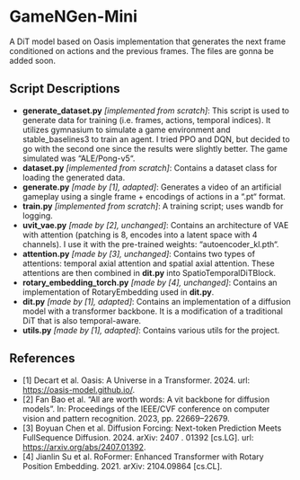 # GameNGen-Mini
A DiT model based on Oasis implementation that generates the next frame conditioned on actions and the previous frames. The files are gonna be added soon.

## Script Descriptions
- **generate_dataset.py** *[implemented from scratch]*: This script is used to generate data for training (i.e. frames, actions, temporal indices). It utilizes gymnasium to simulate a game environment and stable_baselines3 to train an agent. I tried PPO and DQN, but decided to go with the second one since the results were slightly better. The game simulated was “ALE/Pong-v5“.
- **dataset.py** *[implemented from scratch]*: Contains a dataset class for loading the generated data.
- **generate.py** *[made by [1], adapted]*: Generates a video of an artificial gameplay using a single frame + encodings of actions in a “.pt“ format.
- **train.py** *[implemented from scratch]*: A training script; uses wandb for logging.
- **uvit_vae.py** *[made by [2], unchanged]*: Contains an architecture of VAE with attention (patching is 8, encodes into a latent space with 4 channels). I use it with the pre-trained weights: “autoencoder_kl.pth“.
- **attention.py** *[made by [3], unchanged]*: Contains two types of attentions: temporal axial attention and spatial axial attention. These attentions are then combined in **dit.py** into SpatioTemporalDiTBlock.
- **rotary_embedding_torch.py** *[made by [4], unchanged]*: Contains an implementation of RotaryEmbedding used in **dit.py**.
- **dit.py** *[made by [1], adapted]*: Contains an implementation of a diffusion model with a transformer backbone. It is a modification of a traditional DiT that is also temporal-aware.
- **utils.py** *[made by [1], adapted]*: Contains various utils for the project.

## References
- [1] Decart et al. Oasis: A Universe in a Transformer. 2024. url: https://oasis-model.github.io/.
- [2] Fan Bao et al. “All are worth words: A vit backbone for diffusion models”. In: Proceedings of the IEEE/CVF conference on computer vision and pattern recognition. 2023, pp. 22669–22679.
- [3] Boyuan Chen et al. Diffusion Forcing: Next-token Prediction Meets FullSequence Diffusion. 2024. arXiv: 2407 . 01392 [cs.LG]. url: https://arxiv.org/abs/2407.01392.
- [4] Jianlin Su et al. RoFormer: Enhanced Transformer with Rotary Position Embedding. 2021. arXiv: 2104.09864 [cs.CL].
